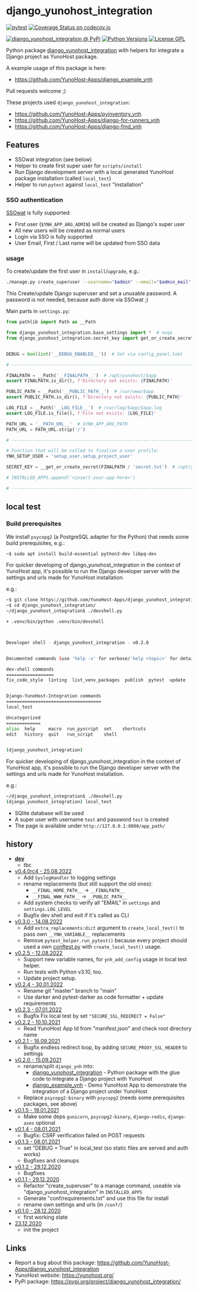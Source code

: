 # django_yunohost_integration

[![pytest](https://github.com/YunoHost-Apps/django_yunohost_integration/actions/workflows/pytest.yml/badge.svg?branch=main)](https://github.com/YunoHost-Apps/django_yunohost_integration/actions/workflows/pytest.yml) [![Coverage Status on codecov.io](https://codecov.io/gh/YunoHost-Apps/django_yunohost_integration/branch/main/graph/badge.svg)](https://codecov.io/gh/YunoHost-Apps/django_yunohost_integration)

[![django_yunohost_integration @ PyPi](https://img.shields.io/pypi/v/django_yunohost_integration?label=django_yunohost_integration%20%40%20PyPi)](https://pypi.org/project/django_yunohost_integration/)
[![Python Versions](https://img.shields.io/pypi/pyversions/django_yunohost_integration)](https://gitlab.com/YunoHost-Apps/django_yunohost_integration/-/blob/main/pyproject.toml)
[![License GPL](https://img.shields.io/pypi/l/django_yunohost_integration)](https://gitlab.com/YunoHost-Apps/django_yunohost_integration/-/blob/main/LICENSE)


Python package [django_yunohost_integration](https://pypi.org/project/django_yunohost_integration/) with helpers for integrate a Django project as YunoHost package.

A example usage of this package is here:

* https://github.com/YunoHost-Apps/django_example_ynh

Pull requests welcome ;)


These projects used `django_yunohost_integration`:

* https://github.com/YunoHost-Apps/pyinventory_ynh
* https://github.com/YunoHost-Apps/django-for-runners_ynh
* https://github.com/YunoHost-Apps/django-fmd_ynh


## Features

* SSOwat integration (see below)
* Helper to create first super user for `scripts/install`
* Run Django development server with a local generated YunoHost package installation (called `local_test`)
* Helper to run `pytest` against `local_test` "installation"


### SSO authentication

[SSOwat](https://github.com/YunoHost/SSOwat) is fully supported:

* First user (`$YNH_APP_ARG_ADMIN`) will be created as Django's super user
* All new users will be created as normal users
* Login via SSO is fully supported
* User Email, First / Last name will be updated from SSO data


### usage

To create/update the first user in `install`/`upgrade`, e.g.:

```bash
./manage.py create_superuser --username="$admin" --email="$admin_mail"
```
This Create/update Django superuser and set a unusable password.
A password is not needed, because auth done via SSOwat ;)

Main parts in `settings.py`:
```python
from pathlib import Path as __Path

from django_yunohost_integration.base_settings import *  # noqa
from django_yunohost_integration.secret_key import get_or_create_secret as __get_or_create_secret


DEBUG = bool(int('__DEBUG_ENABLED__'))  # Set via config_panel.toml

# -----------------------------------------------------------------------------

FINALPATH = __Path('__FINALPATH__')  # /opt/yunohost/$app
assert FINALPATH.is_dir(), f'Directory not exists: {FINALPATH}'

PUBLIC_PATH = __Path('__PUBLIC_PATH__')  # /var/www/$app
assert PUBLIC_PATH.is_dir(), f'Directory not exists: {PUBLIC_PATH}'

LOG_FILE = __Path('__LOG_FILE__')  # /var/log/$app/$app.log
assert LOG_FILE.is_file(), f'File not exists: {LOG_FILE}'

PATH_URL = '__PATH_URL__'  # $YNH_APP_ARG_PATH
PATH_URL = PATH_URL.strip('/')

# -----------------------------------------------------------------------------

# Function that will be called to finalize a user profile:
YNH_SETUP_USER = 'setup_user.setup_project_user'

SECRET_KEY = __get_or_create_secret(FINALPATH / 'secret.txt')  # /opt/yunohost/$app/secret.txt

# INSTALLED_APPS.append('<insert-your-app-here>')

# -----------------------------------------------------------------------------
```


## local test

### Build prerequisites

We install `psycopg2` (a PostgreSQL adapter for the Python) that needs some build prerequisites, e.g.:

```bash
~$ sudo apt install build-essential python3-dev libpq-dev
```

For quicker developing of django_yunohost_integration in the context of YunoHost app,
it's possible to run the Django developer server with the settings
and urls made for YunoHost installation.

e.g.:
```bash
~$ git clone https://github.com/YunoHost-Apps/django_yunohost_integration.git
~$ cd django_yunohost_integration/
~/django_yunohost_integration$ ./devshell.py

+ .venv/bin/python .venv/bin/devshell



Developer shell - django_yunohost_integration - v0.2.0


Documented commands (use 'help -v' for verbose/'help <topic>' for details):

dev-shell commands
==================
fix_code_style  linting  list_venv_packages  publish  pytest  update


Django-YunoHost-Integration commands
====================================
local_test

Uncategorized
=============
alias  help     macro  run_pyscript  set    shortcuts
edit   history  quit   run_script    shell


(django_yunohost_integration)
```

For quicker developing of django_yunohost_integration in the context of YunoHost app,
it's possible to run the Django developer server with the settings
and urls made for YunoHost installation.

e.g.:
```bash
~/django_yunohost_integration$ ./devshell.py
(django_yunohost_integration) local_test
```

* SQlite database will be used
* A super user with username `test` and password `test` is created
* The page is available under `http://127.0.0.1:8000/app_path/`


## history

* [**dev**](https://github.com/YunoHost-Apps/django_yunohost_integration/compare/v0.4.0rc4...main)
  * tbc
* [v0.4.0rc4 - 25.08.2022](https://github.com/YunoHost-Apps/django_yunohost_integration/compare/v0.3.0...v0.4.0rc4)
  * Add `SyslogHandler` to logging settings
  * rename replacements (but still support the old ones):
    * `__FINAL_HOME_PATH__` -> `__FINALPATH__`
    * `__FINAL_WWW_PATH__` -> `__PUBLIC_PATH__`
  * Add system checks to verify all "EMAIL" in `settings` and `settings.LOG_LEVEL`
  * Bugfix dev shell and exit if it's called as CLI
* [v0.3.0 - 14.08.2022](https://github.com/YunoHost-Apps/django_yunohost_integration/compare/v0.2.5...v0.3.0)
  * Add `extra_replacements:dict` argument to `create_local_test()` to pass own `__YNH_VARIABLE__` replacements
  * Remove `pytest_helper.run_pytest()` because every project should used a own [conftest.py](https://github.com/YunoHost-Apps/django_yunohost_integration/blob/main/tests/conftest.py) with `create_local_test()` usage.
* [v0.2.5 - 12.08.2022](https://github.com/YunoHost-Apps/django_yunohost_integration/compare/v0.2.4...v0.2.5)
  * Support new variable names, for `ynh_add_config` usage in local test helper.
  * Run tests with Python v3.10, too.
  * Update project setup.
* [v0.2.4 - 30.01.2022](https://github.com/YunoHost-Apps/django_yunohost_integration/compare/v0.2.3...v0.2.4)
  * Rename git "master" branch to "main"
  * Use darker and pytest-darker as code formatter + update requirements
* [v0.2.3 - 07.01.2022](https://github.com/YunoHost-Apps/django_yunohost_integration/compare/v0.2.2...v0.2.3)
  * Bugfix Fix local test by set `"SECURE_SSL_REDIRECT = False"`
* [v0.2.2 - 10.10.2021](https://github.com/YunoHost-Apps/django_yunohost_integration/compare/v0.2.1...v0.2.2)
  * Read YunoHost App Id from "manifest.json" and check root directory name
* [v0.2.1 - 16.09.2021](https://github.com/YunoHost-Apps/django_yunohost_integration/compare/v0.2.0...v0.2.1)
  * Bugfix endless redirect loop, by adding `SECURE_PROXY_SSL_HEADER` to settings
* [v0.2.0 - 15.09.2021](https://github.com/YunoHost-Apps/django_yunohost_integration/compare/v0.1.5...v0.2.0)
  * rename/split `django_ynh` into:
    * [django_yunohost_integration](https://github.com/YunoHost-Apps/django_yunohost_integration) - Python package with the glue code to integrate a Django project with YunoHost
    * [django_example_ynh](https://github.com/YunoHost-Apps/django_example_ynh) - Demo YunoHost App to demonstrate the integration of a Django project under YunoHost
  * Replace `psycopg2-binary` with `psycopg2` (needs some prerequisites packages, see above)
* [v0.1.5 - 19.01.2021](https://github.com/YunoHost-Apps/django_yunohost_integration/compare/v0.1.4...v0.1.5)
  * Make some deps `gunicorn`, `psycopg2-binary`, `django-redis`, `django-axes` optional
* [v0.1.4 - 08.01.2021](https://github.com/YunoHost-Apps/django_yunohost_integration/compare/v0.1.3...v0.1.4)
  * Bugfix: CSRF verification failed on POST requests
* [v0.1.3 - 08.01.2021](https://github.com/YunoHost-Apps/django_yunohost_integration/compare/v0.1.2...v0.1.3)
  * set "DEBUG = True" in local_test (so static files are served and auth works)
  * Bugfixes and cleanups
* [v0.1.2 - 29.12.2020](https://github.com/YunoHost-Apps/django_yunohost_integration/compare/v0.1.1...v0.1.2)
  * Bugfixes
* [v0.1.1 - 29.12.2020](https://github.com/YunoHost-Apps/django_yunohost_integration/compare/v0.1.0...v0.1.1)
  * Refactor "create_superuser" to a manage command, useable via "django_yunohost_integration" in `INSTALLED_APPS`
  * Generate "conf/requirements.txt" and use this file for install
  * rename own settings and urls (in `/conf/`)
* [v0.1.0 - 28.12.2020](https://github.com/YunoHost-Apps/django_yunohost_integration/compare/f578f14...v0.1.0)
  * first working state
* [23.12.2020](https://github.com/YunoHost-Apps/django_yunohost_integration/commit/f578f144a3a6d11d7044597c37d550d29c247773)
  * init the project


## Links

* Report a bug about this package: https://github.com/YunoHost-Apps/django_yunohost_integration
* YunoHost website: https://yunohost.org/
* PyPi package: https://pypi.org/project/django_yunohost_integration/
